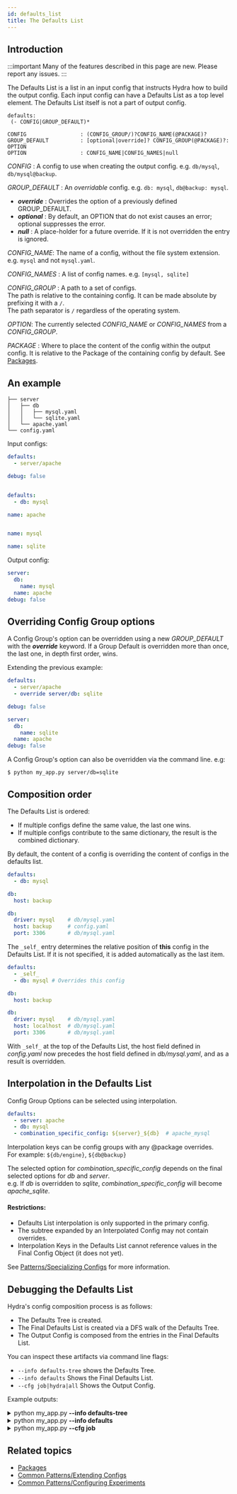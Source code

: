 ```yaml
---
id: defaults_list
title: The Defaults List
---
```


## Introduction

:::important
Many of the features described in this page are new. Please report any issues.
:::

The Defaults List is a list in an input config that instructs Hydra how to build the output config.
Each input config can have a Defaults List as a top level element. The Defaults List itself
is not a part of output config.

```text title="Defaults List YAML syntax"
defaults:
 (- CONFIG|GROUP_DEFAULT)*

CONFIG                 : (CONFIG_GROUP/)?CONFIG_NAME(@PACKAGE)?
GROUP_DEFAULT          : [optional|override]? CONFIG_GROUP(@PACKAGE)?: OPTION
OPTION                 : CONFIG_NAME|CONFIG_NAMES|null
```

*CONFIG* : A config to use when creating the output config. e.g. `db/mysql`, `db/mysql@backup`.

*GROUP_DEFAULT* : An *overridable* config. e.g. `db: mysql`, `db@backup: mysql`.
- ***override*** : Overrides the option of a previously defined GROUP_DEFAULT.
- ***optional*** : By default, an OPTION that do not exist causes an error; optional suppresses the error. 
- ***null*** : A place-holder for a future override. If it is not overridden the entry is ignored.

*CONFIG_NAME*: The name of a config, without the file system extension. e.g. `mysql` and not `mysql.yaml`.

*CONFIG_NAMES* : A list of config names. e.g. `[mysql, sqlite]`

*CONFIG_GROUP* : A path to a set of configs.   
The path is relative to the containing config. 
It can be made absolute by prefixing it with a `/`.  
The path separator is `/` regardless of the operating system.

*OPTION*: The currently selected *CONFIG_NAME* or *CONFIG_NAMES* from a *CONFIG_GROUP*. 

*PACKAGE* : Where to place the content of the config within the output config.
It is relative to the Package of the containing config by default. See [Packages](overriding_packages.md).

## An example

```text title="Config directory structure"
├── server
│   ├── db
│   │   ├── mysql.yaml
│   │   └── sqlite.yaml
│   └── apache.yaml
└── config.yaml
```
Input configs:
<div className="row">
<div className="col col--4">

```yaml title="config.yaml"
defaults:
  - server/apache

debug: false



```
</div>

<div className="col col--4">

```yaml title="server/apache.yaml"
defaults:
  - db: mysql

name: apache



```
</div>

<div className="col col--4">

```yaml title="server/db/mysql.yaml"
name: mysql
```

```yaml title="server/db/sqlite.yaml"
name: sqlite
```
</div></div>

Output config:
```yaml title="$ python my_app.py"
server:
  db:
    name: mysql
  name: apache
debug: false
```

## Overriding Config Group options
A Config Group's option can be overridden using a new *GROUP_DEFAULT* with the ***override*** keyword.
If a Group Default is overridden more than once, the last one, in depth first order, wins.

Extending the previous example:

<div className="row">
<div className="col col--6">

```yaml title="config.yaml" {3}
defaults:
  - server/apache
  - override server/db: sqlite

debug: false
```
</div>
<div className="col col--6">

```yaml title="$ python my_app.py" {2,3}
server:
  db:
    name: sqlite
  name: apache
debug: false
```
</div>
</div>

A Config Group's option can also be overridden via the command line. e.g:  
```
$ python my_app.py server/db=sqlite
```

## Composition order
The Defaults List is ordered:
- If multiple configs define the same value, the last one wins.
- If multiple configs contribute to the same dictionary, the result is the combined dictionary.

By default, the content of a config is overriding the content of configs in the defaults list.

<div className="row">
<div className="col col--6">

```yaml title="config.yaml" {5}
defaults:
  - db: mysql  

db:
  host: backup
```

</div>

<div className="col  col--6">

```yaml title="Result: db.host from config" {3}
db:
  driver: mysql    # db/mysql.yaml
  host: backup     # config.yaml
  port: 3306       # db/mysql.yaml

```

</div>
</div>

The `_self_` entry determines the relative position of **this** config in the Defaults List. 
If it is not specified, it is added automatically as the last item.

<div className="row">
<div className="col col--6">

```yaml title="config.yaml" {2,6}
defaults:
  - _self_
  - db: mysql # Overrides this config 

db:
  host: backup
```
</div>
<div className="col  col--6">

```yaml title="Result: All values from db/mysql" {3}
db:
  driver: mysql    # db/mysql.yaml
  host: localhost  # db/mysql.yaml
  port: 3306       # db/mysql.yaml


```
</div>
</div>

With `_self_` at the top of the Defaults List, the host field defined in *config.yaml* now precedes the host field defined 
in *db/mysql.yaml*, and as a result is overridden.

## Interpolation in the Defaults List

Config Group Options can be selected using interpolation.
```yaml
defaults:
  - server: apache
  - db: mysql
  - combination_specific_config: ${server}_${db}  # apache_mysql
```
Interpolation keys can be config groups with any @package overrides.  
For example: `${db/engine}`, `${db@backup}`

The selected option for *combination_specific_config* depends on the final selected options for *db* and *server*.  
e.g. If *db* is overridden to *sqlite*, *combination_specific_config* will become *apache_sqlite*.

#### Restrictions:

 - Defaults List interpolation is only supported in the primary config.
 - The subtree expanded by an Interpolated Config may not contain overrides.
 - Interpolation Keys in the Defaults List cannot reference values in the Final Config Object (it does not yet).

See [Patterns/Specializing Configs](/patterns/specializing_config.md) for more information.

## Debugging the Defaults List
Hydra's config composition process is as follows:

 - The Defaults Tree is created.
 - The Final Defaults List is created via a DFS walk of the Defaults Tree.
 - The Output Config is composed from the entries in the Final Defaults List.

You can inspect these artifacts via command line flags:

- `--info defaults-tree` shows the Defaults Tree.
- `--info defaults` Shows the Final Defaults List.
- `--cfg job|hydra|all` Shows the Output Config.

Example outputs:
<details><summary>python my_app.py <b>--info defaults-tree</b></summary>

```yaml title=""
<root>:
  hydra/config:
    hydra/hydra_logging: default
    hydra/job_logging: default
    hydra/launcher: basic
    hydra/sweeper: basic
    hydra/output: default
    hydra/help: default
    hydra/hydra_help: default
    _self_
  config:
    server/apache:
      server/db: mysql
      _self_
    _self_
```
</details>
<details><summary>python my_app.py <b>--info defaults</b></summary>

```text
Defaults List
*************
| Config path                 | Package             | _self_ | Parent        | 
-------------------------------------------------------------------------------
| hydra/hydra_logging/default | hydra.hydra_logging | False  | hydra/config  |
| hydra/job_logging/default   | hydra.job_logging   | False  | hydra/config  |
| hydra/launcher/basic        | hydra.launcher      | False  | hydra/config  |
| hydra/sweeper/basic         | hydra.sweeper       | False  | hydra/config  |
| hydra/output/default        | hydra               | False  | hydra/config  |
| hydra/help/default          | hydra.help          | False  | hydra/config  |
| hydra/hydra_help/default    | hydra.hydra_help    | False  | hydra/config  |
| hydra/config                | hydra               | True   | <root>        |
| server/db/mysql             | server.db           | False  | server/apache |
| server/apache               | server              | True   | config        |
| config                      |                     | True   | <root>        |
-------------------------------------------------------------------------------
```
</details>
<details><summary>python my_app.py <b>--cfg job</b></summary>

```yaml
server:
  db:
    name: mysql
  name: apache
debug: false
```
</details>

## Related topics
- [Packages](overriding_packages.md)
- [Common Patterns/Extending Configs](patterns/extending_configs.md)
- [Common Patterns/Configuring Experiments](patterns/configuring_experiments.md)

